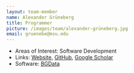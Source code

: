 ```yaml
---
layout: team-member
name: Alexander Grüneberg
title: Programmer
picture: /images/team/alexander-grüneberg.jpg
email: gruenebe@msu.edu
---
```


- Areas of Interest: Software Development
- Links: [Website](https://agrueneberg.info), [GitHub](https://github.com/agrueneberg), [Google Scholar](https://scholar.google.com/citations?user=j14410QAAAAJ)
- Software: [BGData](https://github.com/QuantGen/BGData)
